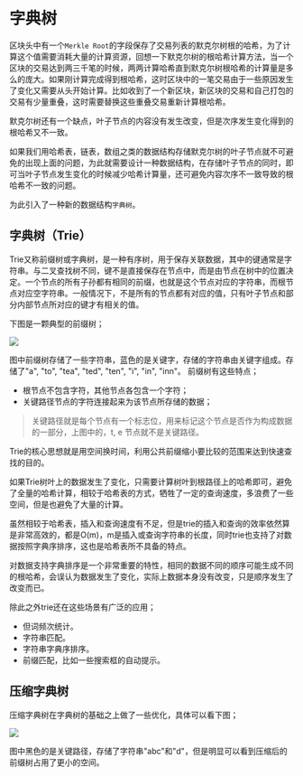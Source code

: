 # 字典树
区块头中有一个`Merkle Root`的字段保存了交易列表的默克尔树根的哈希，为了计算这个值需要消耗大量的计算资源，回想一下默克尔树的根哈希计算方法，当一个区块的交易达到两三千笔的时候，两两计算哈希直到默克尔树根哈希的计算量是多么的庞大。如果刚计算完成得到根哈希，这时区块中的一笔交易由于一些原因发生了变化又需要从头开始计算。比如收到了一个新区块，新区块的交易和自己打包的交易有少量重叠，这时需要替换这些重叠交易重新计算根哈希。

默克尔树还有一个缺点，叶子节点的内容没有发生改变，但是次序发生变化得到的根哈希又不一致。

如果我们用哈希表，链表，数组之类的数据结构存储默克尔树的叶子节点就不可避免的出现上面的问题，为此就需要设计一种数据结构，在存储叶子节点的同时，即可当叶子节点发生变化的时候减少哈希计算量，还可避免内容次序不一致导致的根哈希不一致的问题。

为此引入了一种新的数据结构`字典树`。
## 字典树（Trie）

Trie又称前缀树或字典树，是一种有序树，用于保存关联数据，其中的键通常是字符串。与二叉查找树不同，键不是直接保存在节点中，而是由节点在树中的位置决定。一个节点的所有子孙都有相同的前缀，也就是这个节点对应的字符串，而根节点对应空字符串。一般情况下，不是所有的节点都有对应的值，只有叶子节点和部分内部节点所对应的键才有相关的值。

下图是一颗典型的前缀树；

![](https://github.com/Ice-Storm/structure-and-interpretation-of-blockchain/blob/master/img/chapter_6/6_3.png?raw=true)

图中前缀树存储了一些字符串，蓝色的是关键字，存储的字符串由关键字组成。存储了"a", "to", "tea", "ted", "ten", "i", "in", "inn"。
前缀树有这些特点；
- 根节点不包含字符，其他节点各包含一个字符；
- 关键路径节点的字符连接起来为该节点所存储的数据；

> 关键路径就是每个节点有一个标志位，用来标记这个节点是否作为构成数据的一部分，上图中的，t, e 节点就不是关键路径。

Trie的核心思想就是用空间换时间，利用公共前缀缩小要比较的范围来达到快速查找的目的。

如果Trie树叶上的数据发生了变化，只需要计算树叶到根路径上的哈希即可，避免了全量的哈希计算，相较于哈希表的方式，牺牲了一定的查询速度，多浪费了一些空间，但是也避免了大量的计算。

虽然相较于哈希表，插入和查询速度有不足，但是trie的插入和查询的效率依然算是非常高效的，都是O(m)，m是插入或查询字符串的长度，同时trie也支持了对数据按照字典序排序，这也是哈希表所不具备的特点。

对数据支持字典排序是一个非常重要的特性，相同的数据不同的顺序可能生成不同的根哈希，会误认为数据发生了变化，实际上数据本身没有改变，只是顺序发生了改变而已。

除此之外trie还在这些场景有广泛的应用；
- 但词频次统计。
- 字符串匹配。
- 字符串字典序排序。
- 前缀匹配，比如一些搜索框的自动提示。

## 压缩字典树

压缩字典树在字典树的基础之上做了一些优化，具体可以看下图；

![](https://github.com/Ice-Storm/structure-and-interpretation-of-blockchain/blob/master/img/chapter_6/6_4.jpg?raw=true)

图中黑色的是关键路径，存储了字符串"abc"和"d"，但是明显可以看到压缩后的前缀树占用了更小的空间。
